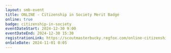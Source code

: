 ```yaml
---
layout: smb-event
title: ONLINE - Citizenship in Society Merit Badge
online: true
badge: citizenship-in-society
eventDateStart: 2024-12-30 9:00
eventDateEnd: 2024-12-30 15:30
registrationLink: https://scoutmasterbucky.regfox.com/online-citizenship-in-society-merit-badge-2024-12-30
onSaleDate: 2024-11-01 0:05
---
```

